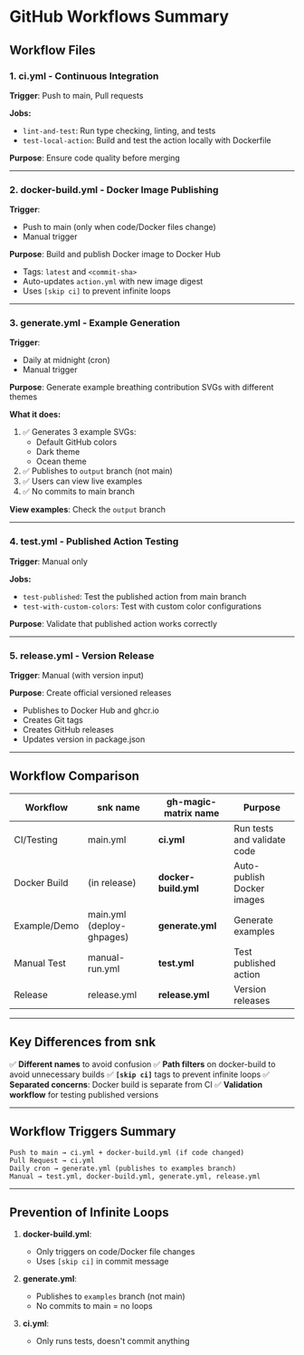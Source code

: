 # GitHub Workflows Summary

## Workflow Files

### 1. **ci.yml** - Continuous Integration
**Trigger**: Push to main, Pull requests

**Jobs:**
- `lint-and-test`: Run type checking, linting, and tests
- `test-local-action`: Build and test the action locally with Dockerfile

**Purpose**: Ensure code quality before merging

---

### 2. **docker-build.yml** - Docker Image Publishing
**Trigger**:
- Push to main (only when code/Docker files change)
- Manual trigger

**Purpose**: Build and publish Docker image to Docker Hub
- Tags: `latest` and `<commit-sha>`
- Auto-updates `action.yml` with new image digest
- Uses `[skip ci]` to prevent infinite loops

---

### 3. **generate.yml** - Example Generation
**Trigger**:
- Daily at midnight (cron)
- Manual trigger

**Purpose**: Generate example breathing contribution SVGs with different themes

**What it does:**
1. ✅ Generates 3 example SVGs:
   - Default GitHub colors
   - Dark theme
   - Ocean theme
2. ✅ Publishes to `output` branch (not main)
3. ✅ Users can view live examples
4. ✅ No commits to main branch

**View examples**: Check the `output` branch

---

### 4. **test.yml** - Published Action Testing
**Trigger**: Manual only

**Jobs:**
- `test-published`: Test the published action from main branch
- `test-with-custom-colors`: Test with custom color configurations

**Purpose**: Validate that published action works correctly

---

### 5. **release.yml** - Version Release
**Trigger**: Manual (with version input)

**Purpose**: Create official versioned releases
- Publishes to Docker Hub and ghcr.io
- Creates Git tags
- Creates GitHub releases
- Updates version in package.json

---

## Workflow Comparison

| Workflow | snk name | gh-magic-matrix name | Purpose |
|----------|----------|-------------------|---------|
| CI/Testing | main.yml | **ci.yml** | Run tests and validate code |
| Docker Build | (in release) | **docker-build.yml** | Auto-publish Docker images |
| Example/Demo | main.yml (deploy-ghpages) | **generate.yml** | Generate examples |
| Manual Test | manual-run.yml | **test.yml** | Test published action |
| Release | release.yml | **release.yml** | Version releases |

---

## Key Differences from snk

✅ **Different names** to avoid confusion
✅ **Path filters** on docker-build to avoid unnecessary builds
✅ **`[skip ci]`** tags to prevent infinite loops
✅ **Separated concerns**: Docker build is separate from CI
✅ **Validation workflow** for testing published versions

---

## Workflow Triggers Summary

```
Push to main → ci.yml + docker-build.yml (if code changed)
Pull Request → ci.yml
Daily cron → generate.yml (publishes to examples branch)
Manual → test.yml, docker-build.yml, generate.yml, release.yml
```

---

## Prevention of Infinite Loops

1. **docker-build.yml**:
   - Only triggers on code/Docker file changes
   - Uses `[skip ci]` in commit message

2. **generate.yml**:
   - Publishes to `examples` branch (not main)
   - No commits to main = no loops

3. **ci.yml**:
   - Only runs tests, doesn't commit anything
